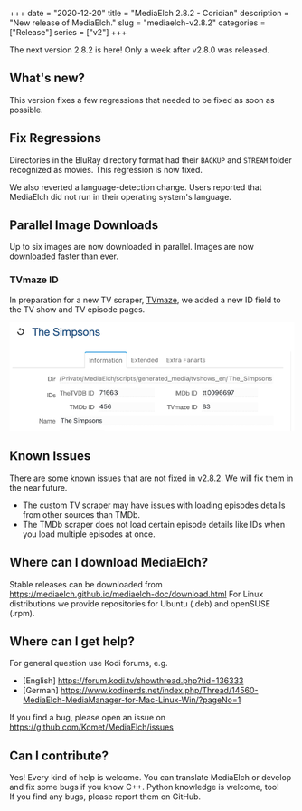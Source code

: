 +++
date = "2020-12-20"
title = "MediaElch 2.8.2 - Coridian"
description = "New release of MediaElch."
slug = "mediaelch-v2.8.2"
categories = ["Release"]
series = ["v2"]
+++

The next version 2.8.2 is here! Only a week after v2.8.0 was released.

## What's new?

This version fixes a few regressions that needed to be fixed as soon as possible.

## Fix Regressions

Directories in the BluRay directory format had their `BACKUP` and `STREAM` folder
recognized as movies.  This regression is now fixed.

We also reverted a language-detection change.  Users reported that MediaElch did
not run in their operating system's language.

## Parallel Image Downloads

Up to six images are now downloaded in parallel.  Images are now downloaded faster than ever.

### TVmaze ID

In preparation for a new TV scraper, [TVmaze](https://www.tvmaze.com/),
we added a new ID field to the TV show and TV episode pages.

![MediaElch TVmaze ID](/images/releases/v2.8.2/MediaElch_v2.8.2_TVmaze_ID.png)

## Known Issues

There are some known issues that are not fixed in v2.8.2.
We will fix them in the near future.

 - The custom TV scraper may have issues with loading episodes details from
   other sources than TMDb.
 - The TMDb scraper does not load certain episode details like IDs when you
   load multiple episodes at once.

## Where can I download MediaElch?

Stable releases can be downloaded from https://mediaelch.github.io/mediaelch-doc/download.html
For Linux distributions we provide repositories for Ubuntu (.deb) and openSUSE (.rpm).

## Where can I get help?

For general question use Kodi forums, e.g.

  - [English] https://forum.kodi.tv/showthread.php?tid=136333
  - [German] https://www.kodinerds.net/index.php/Thread/14560-MediaElch-MediaManager-for-Mac-Linux-Win/?pageNo=1

If you find a bug, please open an issue on https://github.com/Komet/MediaElch/issues

## Can I contribute?

Yes! Every kind of help is welcome. You can translate MediaElch or develop and
fix some bugs if you know C++.  Python knowledge is welcome, too!  
If you find any bugs, please report them on GitHub.

[changelog]: https://mediaelch.github.io/mediaelch-doc/release-notes.html
